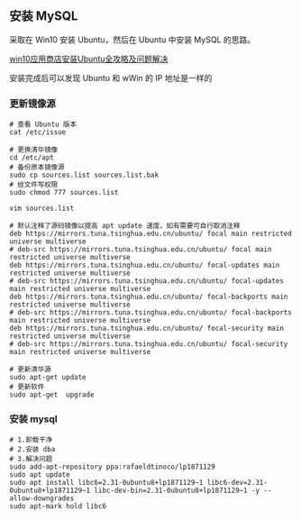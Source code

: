 ## 安装 MySQL

采取在 Win10 安装 Ubuntu，然后在 Ubuntu 中安装 MySQL 的思路。

[win10应用商店安装Ubuntu全攻略及问题解决](https://blog.csdn.net/yefcion/article/details/79958252#comments_12808790)

安装完成后可以发现 Ubuntu 和 wWin 的 IP 地址是一样的

### 更新镜像源

```shell
# 查看 Ubuntu 版本
cat /etc/issue

# 更换清华镜像
cd /etc/apt
# 备份原本镜像源
sudo cp sources.list sources.list.bak
# 给文件写权限
sudo chmod 777 sources.list

vim sources.list

# 默认注释了源码镜像以提高 apt update 速度，如有需要可自行取消注释
deb https://mirrors.tuna.tsinghua.edu.cn/ubuntu/ focal main restricted universe multiverse
# deb-src https://mirrors.tuna.tsinghua.edu.cn/ubuntu/ focal main restricted universe multiverse
deb https://mirrors.tuna.tsinghua.edu.cn/ubuntu/ focal-updates main restricted universe multiverse
# deb-src https://mirrors.tuna.tsinghua.edu.cn/ubuntu/ focal-updates main restricted universe multiverse
deb https://mirrors.tuna.tsinghua.edu.cn/ubuntu/ focal-backports main restricted universe multiverse
# deb-src https://mirrors.tuna.tsinghua.edu.cn/ubuntu/ focal-backports main restricted universe multiverse
deb https://mirrors.tuna.tsinghua.edu.cn/ubuntu/ focal-security main restricted universe multiverse
# deb-src https://mirrors.tuna.tsinghua.edu.cn/ubuntu/ focal-security main restricted universe multiverse

# 更新清华源
sudo apt-get update
# 更新软件
sudo apt-get  upgrade
```

### 安装 mysql

```shell
# 1.卸载干净
# 2.安装 dba
# 3.解决问题
sudo add-apt-repository ppa:rafaeldtinoco/lp1871129
sudo apt update
sudo apt install libc6=2.31-0ubuntu8+lp1871129~1 libc6-dev=2.31-0ubuntu8+lp1871129~1 libc-dev-bin=2.31-0ubuntu8+lp1871129~1 -y --allow-downgrades
sudo apt-mark hold libc6
```



